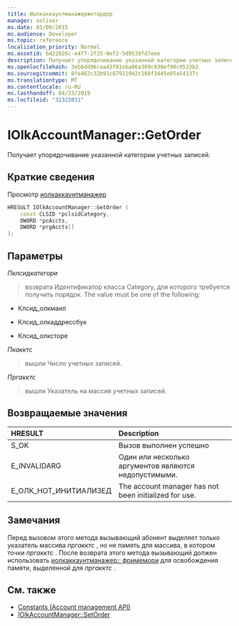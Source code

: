 ```yaml
---
title: Иолкаккаунтманажержетордер
manager: soliver
ms.date: 03/09/2015
ms.audience: Developer
ms.topic: reference
localization_priority: Normal
ms.assetid: bd22026c-e4f7-2f25-0ef2-5d9539fd7eee
description: Получает упорядочивание указанной категории учетных записей.
ms.openlocfilehash: 3eb6dd96caa43f81eba86a389c938ef90c9533b2
ms.sourcegitcommit: 8fe462c32b91c87911942c188f3445e85a54137c
ms.translationtype: MT
ms.contentlocale: ru-RU
ms.lasthandoff: 04/23/2019
ms.locfileid: "32322031"
---
```

# <a name="iolkaccountmanagergetorder"></a>IOlkAccountManager::GetOrder

Получает упорядочивание указанной категории учетных записей.
  
## <a name="quick-info"></a>Краткие сведения

Просмотр [иолкаккаунтманажер](iolkaccountmanager.md)
  
```cpp
HRESULT IOlkAccountManager::GetOrder (  
    const CLSID *pclsidCategory, 
    DWORD *pcAccts, 
    DWORD *prgAccts[] 
); 
```

## <a name="parameters"></a>Параметры

_Пклсидкатегори_
  
> возврата Идентификатор класса Category, для которого требуется получить порядок. The value must be one of the following:
    
   - Клсид_олкмаил
    
   - Клсид_олкаддрессбук
    
   - Клсид_олксторе
    
_Пкакктс_
  
>  вышли Число учетных записей. 
    
_Пргакктс_
  
> вышли Указатель на массив учетных записей.
    
## <a name="return-values"></a>Возвращаемые значения

|**HRESULT**|**Description**|
|:-----|:-----|
|S_OK  <br/> |Вызов выполнен успешно  <br/> |
|E_INVALIDARG  <br/> |Один или несколько аргументов являются недопустимыми.  <br/> |
|Е_ОЛК_НОТ_ИНИТИАЛИЗЕД  <br/> |The account manager has not been initialized for use.  <br/> |
   
## <a name="remarks"></a>Замечания

Перед вызовом этого метода вызывающий абонент выделяет только указатель массива *пргакктс* , но не память для массива, в котором точки *пргакктс* . После возврата этого метода вызывающий должен использовать [иолкаккаунтманажер:: фримемори](iolkaccountmanager-freememory.md) для освобождения памяти, выделенной для *пргакктс* . 
  
## <a name="see-also"></a>См. также

- [Constants (Account management API)](constants-account-management-api.md)  
- [IOlkAccountManager::SetOrder](iolkaccountmanager-setorder.md)

